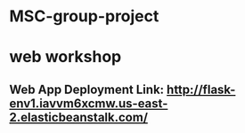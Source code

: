 # MSC-group-project

# web workshop

## Web App Deployment Link: http://flask-env1.iavvm6xcmw.us-east-2.elasticbeanstalk.com/
